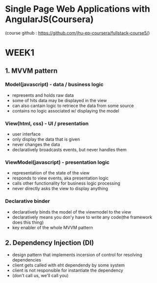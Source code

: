 # Single Page Web Applications with AngularJS(Coursera)
(course github : https://github.com/jhu-ep-coursera/fullstack-course5/)
# WEEK1
## 1. MVVM pattern
### Model(javascript) - data / business logic
 - represents and holds raw data
 - some of hits data may be displayed in the view
 - can also cantain logic to retriece the data from some source
 - contains no logic  associated w/ displaying the model
### View(html, css) - UI / presentation
 - user interface
 - only display the data that is given
 - never changes the data
 - declaratively broadcasts events, but never handles them
### ViewModel(javascript) - presentation logic
 - representation of the state of the view
 - responds to view events, aka presentation logic
 - calls other functionality for business logic processing
 - never directly asks the view to display anything
### Declarative binder 
 - declaratively binds the model of the viewmodel to the view
 - declaratively means you don'y have to write any code(the framework does this thing)
 - key enabler of the whole MVVM pattern

## 2. Dependency Injection (DI)
 - design pattern that implements incersion of control for resolving dependencies
 - client gets called with eht dependendy by some system
 - client is not responsible for instantiate the dependency
 - (don't call us, we'll call you)